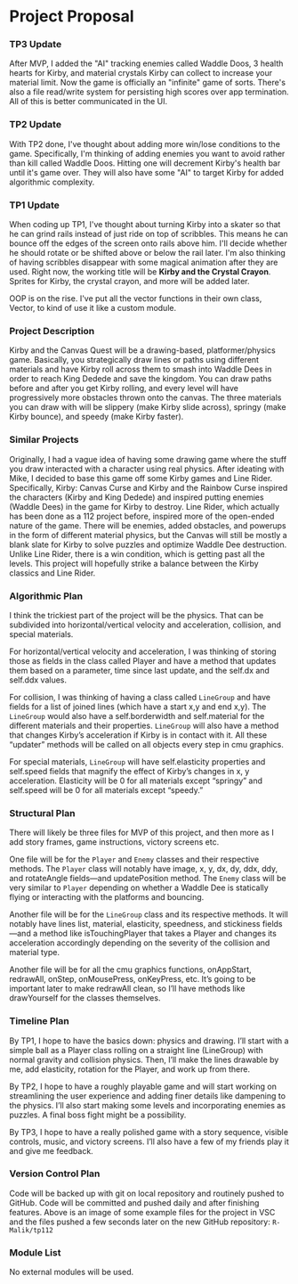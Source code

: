 # Project Proposal

### TP3 Update

After MVP, I added the "AI" tracking enemies called Waddle Doos, 3 health hearts for Kirby, and material crystals Kirby can collect to increase your material limit. Now the game is officially an "infinite" game of sorts. There's also a file read/write system for persisting high scores over app termination. All of this is better communicated in the UI.

### TP2 Update

With TP2 done, I've thought about adding more win/lose conditions to the game. Specifically, I'm thinking of adding enemies you want to avoid rather than kill called Waddle Doos. Hitting one will decrement Kirby's health bar until it's game over. They will also have some "AI" to target Kirby for added algorithmic complexity.

### TP1 Update

When coding up TP1, I've thought about turning Kirby into a skater so that he can grind rails instead of just ride on top of scribbles. This means he can bounce off the edges of the screen onto rails above him. I'll decide whether he should rotate or be shifted above or below the rail later. I'm also thinking of having scribbles disappear with some magical animation after they are used. Right now, the working title will be **Kirby and the Crystal Crayon**. Sprites for Kirby, the crystal crayon, and more will be added later.

OOP is on the rise. I've put all the vector functions in their own class, Vector, to kind of use it like a custom module.

### Project Description

Kirby and the Canvas Quest will be a drawing-based, platformer/physics game. Basically, you strategically draw lines or paths using different materials and have Kirby roll across them to smash into Waddle Dees in order to reach King Dedede and save the kingdom. You can draw paths before and after you get Kirby rolling, and every level will have progressively more obstacles thrown onto the canvas. The three materials you can draw with will be slippery (make Kirby slide across), springy (make Kirby bounce), and speedy (make Kirby faster).

### Similar Projects

Originally, I had a vague idea of having some drawing game where the stuff you draw interacted with a character using real physics. After ideating with Mike, I decided to base this game off some Kirby games and Line Rider. Specifically, Kirby: Canvas Curse and Kirby and the Rainbow Curse inspired the characters (Kirby and King Dedede) and inspired putting enemies (Waddle Dees) in the game for Kirby to destroy. Line Rider, which actually has been done as a 112 project before, inspired more of the open-ended nature of the game. There will be enemies, added obstacles, and powerups in the form of different material physics, but the Canvas will still be mostly a blank slate for Kirby to solve puzzles and optimize Waddle Dee destruction. Unlike Line Rider, there is a win condition, which is getting past all the levels. This project will hopefully strike a balance between the Kirby classics and Line Rider.

### Algorithmic Plan

I think the trickiest part of the project will be the physics. That can be subdivided into horizontal/vertical velocity and acceleration, collision, and special materials. 

For horizontal/vertical velocity and acceleration, I was thinking of storing those as fields in the class called Player and have a method that updates them based on a parameter, time since last update, and the self.dx and self.ddx values. 

For collision, I was thinking of having a class called `LineGroup` and have fields for a list of joined lines (which have a start x,y and end x,y). The `LineGroup` would also have a self.borderwidth and self.material for the different materials and their properties. `LineGroup` will also have a method that changes Kirby’s acceleration if Kirby is in contact with it. All these “updater” methods will be called on all objects every step in cmu graphics.

For special materials, `LineGroup` will have self.elasticity properties and self.speed fields that magnify the effect of Kirby’s changes in x, y acceleration. Elasticity will be 0 for all materials except “springy” and self.speed will be 0 for all materials except “speedy.”

### Structural Plan

There will likely be three files for MVP of this project, and then more as I add story frames, game instructions, victory screens etc. 

One file will be for the `Player` and `Enemy` classes and their respective methods. The `Player` class will notably have image, x, y, dx, dy, ddx, ddy, and rotateAngle fields—and updatePosition method. The `Enemy` class will be very similar to `Player` depending on whether a Waddle Dee is statically flying or interacting with the platforms and bouncing. 

Another file will be for the `LineGroup` class and its respective methods. It will notably have lines list, material, elasticity, speedness, and stickiness fields—and a method like isTouchingPlayer that takes a Player and changes its acceleration accordingly depending on the severity of the collision and material type.

Another file will be for all the cmu graphics functions, onAppStart, redrawAll, onStep, onMousePress, onKeyPress, etc. It’s going to be important later to make redrawAll clean, so I’ll have methods like drawYourself for the classes themselves.

### Timeline Plan

By TP1, I hope to have the basics down: physics and drawing. I’ll start with a simple ball as a Player class rolling on a straight line (LineGroup) with normal gravity and collision physics. Then, I’ll make the lines drawable by me, add elasticity, rotation for the Player, and work up from there.

By TP2, I hope to have a roughly playable game and will start working on streamlining the user experience and adding finer details like dampening to the physics. I’ll also start making some levels and incorporating enemies as puzzles. A final boss fight might be a possibility.

By TP3, I hope to have a really polished game with a story sequence, visible controls, music, and victory screens. I’ll also have a few of my friends play it and give me feedback.

### Version Control Plan

Code will be backed up with git on local repository and routinely pushed to GitHub. Code will be committed and pushed daily and after finishing features. Above is an image of some example files for the project in VSC and the files pushed a few seconds later on the new GitHub repository: `R-Malik/tp112`

### Module List

No external modules will be used.

